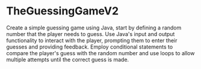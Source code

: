 # TheGuessingGameV2
Create a simple guessing game using Java, start by defining a random number that the player needs to guess. Use Java's input and output functionality to interact with the player, prompting them to enter their guesses and providing feedback. Employ conditional statements to compare the player's guess with the random number and use loops to allow multiple attempts until the correct guess is made.  
